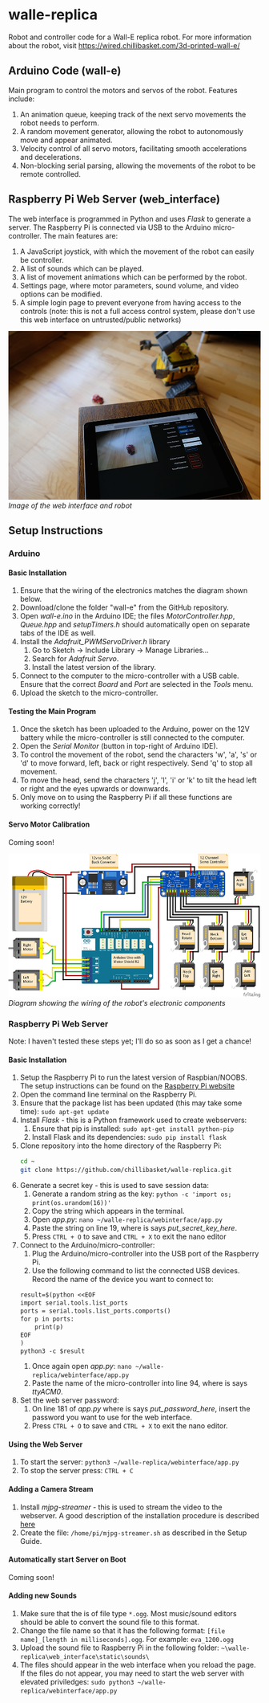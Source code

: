 # walle-replica
Robot and controller code for a Wall-E replica robot. For more information about the robot, visit https://wired.chillibasket.com/3d-printed-wall-e/


## Arduino Code (wall-e)
Main program to control the motors and servos of the robot. Features include:
1. An animation queue, keeping track of the next servo movements the robot needs to perform.
1. A random movement generator, allowing the robot to autonomously move and appear animated.
1. Velocity control of all servo motors, facilitating smooth accelerations and decelerations. 
1. Non-blocking serial parsing, allowing the movements of the robot to be remote controlled.


## Raspberry Pi Web Server (web_interface)
The web interface is programmed in Python and uses *Flask* to generate a server. The Raspberry Pi is connected via USB to the Arduino micro-controller. The main features are:
1. A JavaScript joystick, with which the movement of the robot can easily be controller.
1. A list of sounds which can be played.
1. A list of movement animations which can be performed by the robot.
1. Settings page, where motor parameters, sound volume, and video options can be modified.
1. A simple login page to prevent everyone from having access to the controls (note: this is not a full access control system, please don't use this web interface on untrusted/public networks)

![](/images/wall-e_webinterface1.jpg) *Image of the web interface and robot*



## Setup Instructions

### Arduino

#### Basic Installation
1. Ensure that the wiring of the electronics matches the diagram shown below.
1. Download/clone the folder "wall-e" from the GitHub repository.
1. Open *wall-e.ino* in the Arduino IDE; the files *MotorController.hpp*, *Queue.hpp* and *setupTimers.h* should automatically open on separate tabs of the IDE as well.
1. Install the *Adafruit_PWMServoDriver.h* library
	1. Go to Sketch -> Include Library -> Manage Libraries...
	1. Search for  *Adafruit Servo*.
	1. Install the latest version of the library.
1. Connect to the computer to the micro-controller with a USB cable. Ensure that the correct *Board* and *Port* are selected in the *Tools* menu.
1. Upload the sketch to the micro-controller.

#### Testing the Main Program
1. Once the sketch has been uploaded to the Arduino, power on the 12V battery while the micro-controller is still connected to the computer.
1. Open the *Serial Monitor* (button in top-right of Arduino IDE).
1. To control the movement of the robot, send the characters 'w', 'a', 's' or 'd' to move forward, left, back or right respectively. Send 'q' to stop all movement.
1. To move the head, send the characters 'j', 'l', 'i' or 'k' to tilt the head left or right and the eyes upwards or downwards. 
1. Only move on to using the Raspberry Pi if all these functions are working correctly!

#### Servo Motor Calibration
Coming soon!

![](/images/wall-e_wiring_diagram.jpg) *Diagram showing the wiring of the robot's electronic components*


### Raspberry Pi Web Server
Note: I haven't tested these steps yet; I'll do so as soon as I get a chance!

#### Basic Installation
1. Setup the Raspberry Pi to run the latest version of Raspbian/NOOBS. The setup instructions can be found on the [Raspberry Pi website](https://www.raspberrypi.org/documentation/installation/installing-images/)
1. Open the command line terminal on the Raspberry Pi.
1. Ensure that the package list has been updated (this may take some time): `sudo apt-get update`
1. Install *Flask* - this is a Python framework used to create webservers:
    1. Ensure that pip is installed: `sudo apt-get install python-pip`
    1. Install Flask and its dependencies: `sudo pip install flask`
1. Clone repository into the home directory of the Raspberry Pi:
    ```bash
    cd ~
    git clone https://github.com/chillibasket/walle-replica.git
    ``` 
1. Generate a secret key - this is used to save session data:
    1. Generate a random string as the key: `python -c 'import os; print(os.urandom(16))'`
    1. Copy the string which appears in the terminal.
    1. Open *app.py*: `nano ~/walle-replica/webinterface/app.py`
    1. Paste the string on line 19, where is says *put_secret_key_here*.
    1. Press `CTRL + O` to save and `CTRL + X` to exit the nano editor
1. Connect to the Arduino/micro-controller:
    1. Plug the Arduino/micro-controller into the USB port of the Raspberry Pi.
    1. Use the following command to list the connected USB devices. Record the name of the device you want to connect to:
    ```shell
	result=$(python <<EOF
	import serial.tools.list_ports
	ports = serial.tools.list_ports.comports()
	for p in ports:
		print(p)
	EOF
	)
	python3 -c $result
    ```
    1. Once again open *app.py*: `nano ~/walle-replica/webinterface/app.py`
    1. Paste the name of the micro-controller into line 94, where is says *ttyACM0*.
1. Set the web server password:    
    1. On line 181 of *app.py* where is says *put_password_here*, insert the password you want to use for the web interface.
    1. Press `CTRL + O` to save and `CTRL + X` to exit the nano editor.

#### Using the Web Server
1. To start the server: `python3 ~/walle-replica/webinterface/app.py`
1. To stop the server press: `CTRL + C`

#### Adding a Camera Stream
1. Install *mjpg-streamer* - this is used to stream the video to the webserver. A good description of the installation procedure is described [here](https://github.com/cncjs/cncjs/wiki/Setup-Guide:-Raspberry-Pi-%7C-MJPEG-Streamer-Install-&-Setup-&-FFMpeg-Recording)
1. Create the file: `/home/pi/mjpg-streamer.sh` as described in the Setup Guide.

#### Automatically start Server on Boot
Coming soon!

#### Adding new Sounds
1. Make sure that the is of file type `*.ogg`. Most music/sound editors should be able to convert the sound file to this format.
1. Change the file name so that it has the following format: `[file name]_[length in milliseconds].ogg`. For example: `eva_1200.ogg`
1. Upload the sound file to Raspberry Pi in the following folder: `~\walle-replica\web_interface\static\sounds\`
1. The files should appear in the web interface when you reload the page. If the files do not appear, you may need to start the web server with elevated priviledges: `sudo python3 ~/walle-replica/webinterface/app.py`